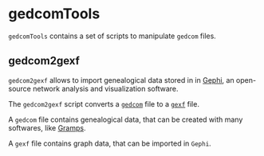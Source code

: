 # gedcomTools

`gedcomTools` contains a set of scripts to manipulate `gedcom` files.

## gedcom2gexf

`gedcom2gexf` allows to import genealogical data stored in
in [Gephi](https://gephi.org),
an open-source network analysis and visualization software.

The `gedcom2gexf` script converts
a [`gedcom`](https://en.wikipedia.org/wiki/GEDCOM) file to
a [`gexf`](https://gephi.org/gexf/format) file.

A `gedcom` file contains genealogical data, that can be created with
many softwares, like [Gramps](https://gramps-project.org).

A `gexf` file contains graph data, that can be imported in `Gephi`.
